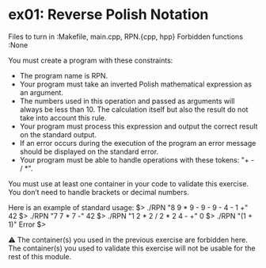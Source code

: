 # ex01: Reverse Polish Notation
Files to turn in :Makefile, main.cpp, RPN.{cpp, hpp}
Forbidden functions :None

You must create a program with these constraints:
- The program name is RPN.
- Your program must take an inverted Polish mathematical expression as an argument.
- The numbers used in this operation and passed as arguments will always be less than 10. The calculation itself but also the result do not take into account this rule.
- Your program must process this expression and output the correct result on the standard output.
- If an error occurs during the execution of the program an error message should be displayed on the standard error.
- Your program must be able to handle operations with these tokens: "+ - / *".

You must use at least one container in your code to validate this exercise.
You don’t need to handle brackets or decimal numbers.

Here is an example of standard usage:
$> ./RPN "8 9 * 9 - 9 - 9 - 4 - 1 +"
42
$> ./RPN "7 7 * 7 -"
42
$> ./RPN "1 2 * 2 / 2 * 2 4 - +"
0
$> ./RPN "(1 + 1)"
Error
$>

⚠️ The container(s) you used in the previous exercise are forbidden here.
The container(s) you used to validate this exercise will not be usable for the rest of this module.

